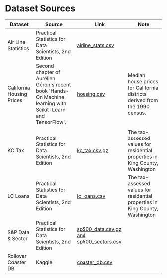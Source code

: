 # Dataset Sources

| Dataset                   | Source                                                                                                       | Link                                                                                                                                      | Note                                                                          |
| ------------------------- | ------------------------------------------------------------------------------------------------------------ | ----------------------------------------------------------------------------------------------------------------------------------------- | ----------------------------------------------------------------------------- |
| Air Line Statistics       | Practical Statistics for Data Scientists, 2nd Edition                                                        | [airline_stats.csv](https://raw.githubusercontent.com/gedeck/practical-statistics-for-data-scientists/master/data/airline_stats.csv)      |                                                                               |
| California Housing Prices | Second chapter of Aurélien Géron's recent book 'Hands-On Machine learning with Scikit-Learn and TensorFlow'. | [housing.csv](https://www.kaggle.com/datasets/camnugent/california-housing-prices/)                                                       | Median house prices for California districts derived from the 1990 census.    |
|                           |
| KC Tax                    | Practical Statistics for Data Scientists, 2nd Edition                                                        | [kc_tax.csv.gz](https://raw.githubusercontent.com/gedeck/practical-statistics-for-data-scientists/master/data/kc_tax.csv.gz)              | The tax-assessed values for residential properties in King County, Washington |
| LC Loans                  | Practical Statistics for Data Scientists, 2nd Edition                                                        | [lc_loans.csv](https://raw.githubusercontent.com/gedeck/practical-statistics-for-data-scientists/master/data/lc_loans.csv)                | The tax-assessed values for residential properties in King County, Washington |
| S&P Data & Sector         | Practical Statistics for Data Scientists, 2nd Edition                                                        | [sp500_data.csv.gz and sp500_sectors.csv](https://raw.githubusercontent.com/gedeck/practical-statistics-for-data-scientists/master/data/) |                                                                               |
| Rollover Coaster DB       | Kaggle                                                                                                       | [coaster_db.csv](https://www.kaggle.com/datasets/robikscube/rollercoaster-database/)                                                      |                                                                               |
